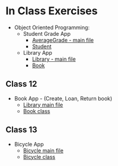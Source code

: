 # In Class Exercises

* Object Oriented Programming:
  * Student Grade App
    * [AverageGrade - main file](AverageGrade.java)
    * [Student](Student.java)
  * Library App
    * [Library - main file](Library.java)
    * [Book](Book.java)

## Class 12

* Book App - (Create, Loan, Return book)
	* [Library main file](C12_InClassExer.java)
	* [Book class](C12_Book.java)

## Class 13

* Bicycle App
	* [Bicycle main file](C13_InClassExer.java)
	* [Bicycle class](Bicycle.java)